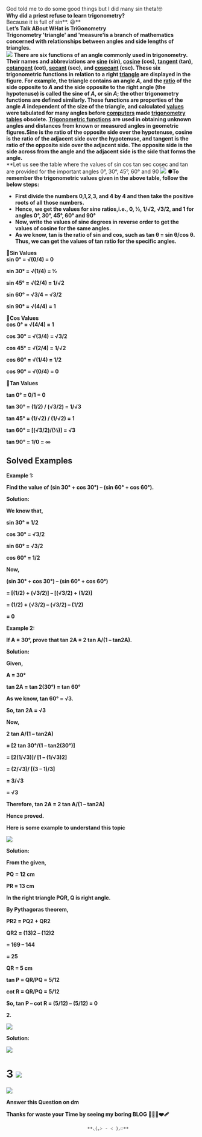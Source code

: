 God told me to do some good things but I did many sin theta\!🤓  
**Why did a priest refuse to learn trigonometry?**  
    Because it is full of sin**. 😆**  
**Let’s Talk ABout WHat is TriGonometry**  
**Trigonometry 'triangle' and 'measure'is a branch of mathematics concerned with relationships between angles and side lengths of triangles.**  
                                      <img src="Images/Image 1.png" />
**There are six functions of an angle commonly used in trigonometry. Their names and abbreviations are [sine](https://www.britannica.com/science/sine) (sin), [cosine](https://www.britannica.com/science/cosine) (cos), [tangent](https://www.britannica.com/science/tangent-mathematical-function) (tan), [cotangent](https://www.britannica.com/science/cotangent) (cot), [secant](https://www.britannica.com/science/secant) (sec), and [cosecant](https://www.britannica.com/science/cosecant) (csc). These six trigonometric functions in relation to a right [triangle](https://www.britannica.com/science/triangle-mathematics) are displayed in the figure. For example, the triangle contains an angle *A*, and the [ratio](https://www.britannica.com/science/ratio) of the side opposite to *A* and the side opposite to the right angle (the hypotenuse) is called the sine of *A*, or sin *A*; the other trigonometry functions are defined similarly. These functions are properties of the angle *A* independent of the size of the triangle, and calculated [values](https://www.britannica.com/dictionary/values) were tabulated for many angles before [computers](https://www.britannica.com/technology/computer) made [trigonometry tables](https://www.britannica.com/science/trigonometry-table) obsolete. [Trigonometric functions](https://www.britannica.com/science/trigonometry/Principles-of-trigonometry\#ref12232) are used in obtaining unknown angles and distances from known or measured angles in geometric figures.Sine is the ratio of the opposite side over the hypotenuse, cosine is the ratio of the adjacent side over the hypotenuse, and tangent is the ratio of the opposite side over the adjacent side. The opposite side is the side across from the angle and the adjacent side is the side that forms the angle.**  
**Let us see the table where the values of sin cos tan sec cosec and tan are provided for the important angles 0°, 30°, 45°, 60° and 90                   <img src="Images/Image 2.png">
**●To remember the trigonometric values given in the above table, follow the below steps:**

* **First divide the numbers 0,1,2,3, and 4 by 4 and then take the positive roots of all those numbers.**  
* **Hence, we get the values for sine ratios,i.e., 0, ½, 1/√2, √3/2, and 1 for angles 0°, 30°, 45°, 60° and 90°**  
* **Now, write the values of sine degrees in reverse order to get the values of cosine for the same angles.**  
* **As we know, tan is the ratio of sin and cos, such as tan θ \= sin θ/cos θ. Thus, we can get the values of tan ratio for the specific angles.**

**🔸Sin Values**  
**sin 0° \= √(0/4) \= 0**

**sin 30° \= √(1/4) \= ½**

**sin 45° \= √(2/4) \= 1/√2**

**sin 60° \= √3/4 \= √3/2**

**sin 90° \= √(4/4) \= 1**

**🔸Cos Values**  
**cos 0° \= √(4/4) \= 1**

**cos 30° \= √(3/4) \= √3/2**

**cos 45° \= √(2/4) \= 1/√2**

**cos 60° \= √(1/4) \= 1/2**

**cos 90° \= √(0/4) \= 0**

**🔸Tan Values**

**tan 0° \= 0/1 \= 0**

**tan 30° \= (1/2) / (√3/2) \= 1/√3**

**tan 45° \= (1/√2) / (1/√2) \= 1**

**tan 60° \= \[(√3/2)/(½)\] \= √3**

**tan 90° \= 1/0 \= ∞**

## Solved Examples

**Example 1:**

**Find the value of (sin 30° \+ cos 30°) – (sin 60° \+ cos 60°).**

**Solution:**

**We know that,**

**sin 30° \= 1/2**

**cos 30° \= √3/2**

**sin 60° \= √3/2**

**cos 60° \= 1/2**

**Now,**

**(sin 30° \+ cos 30°) – (sin 60° \+ cos 60°)**

**\= \[(1/2) \+ (√3/2)\] – \[(√3/2) \+ (1/2)\]**

**\= (1/2) \+ (√3/2) – (√3/2) – (1/2)**

**\= 0**

**Example 2:**

**If A \= 30°, prove that tan 2A \= 2 tan A/(1 – tan2A).**

**Solution:**

**Given,**

**A \= 30°**

**tan 2A \= tan 2(30°) \= tan 60°**

**As we know, tan 60° \= √3.**

**So, tan 2A \= √3**

**Now,** 

**2 tan A/(1 – tan2A)**

**\= \[2 tan 30°/(1 – tan2(30°)\]**

**\= \[2(1/√3)\]/ \[1 – (1/√3)2\]**

**\= (2/√3)/ \[(3 – 1)/3\]**

**\= 3/√3**

**\= √3**

**Therefore, tan 2A \= 2 tan A/(1 – tan2A)**

**Hence proved.**

**Here is some example to understand this topic**

<img src="Images/Image 3.png" />

**Solution:**

**From the given,**

**PQ \= 12 cm**

**PR \= 13 cm**

**In the right triangle PQR, Q is right angle.**

**By Pythagoras theorem,**

**PR2 \= PQ2 \+ QR2**

**QR2 \= (13)2 – (12)2**

**\= 169 – 144**

**\= 25**

**QR \= 5 cm**

**tan P \= QR/PQ \= 5/12**

**cot R \= QR/PQ \= 5/12**

**So, tan P – cot R \= (5/12) – (5/12) \= 0**

**2\.**

<img src="Images/Image 4.png" />

**Solution:**

<img src="Images/Image 5.png" />

# 3                                                                              <img src="Images/Image 6.png">

<img src="Images/Image 7.png" />

**Answer this Question on dm** 

**Thanks for waste your Time by seeing my boring BLOG 🫶🏻🥹❤️‍🩹**

                                  **⸜(｡˃ ᵕ ˂ )⸝♡**








